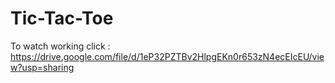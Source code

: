 # Tic-Tac-Toe
To watch working click : https://drive.google.com/file/d/1eP32PZTBv2HlpgEKn0r653zN4ecEIcEU/view?usp=sharing
